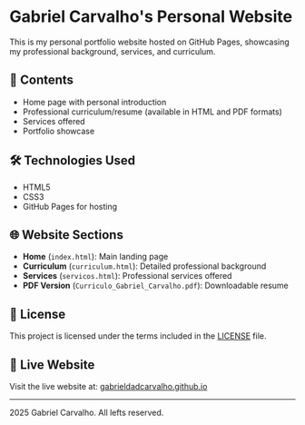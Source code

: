 # Gabriel Carvalho's Personal Website

This is my personal portfolio website hosted on GitHub Pages, showcasing my professional background, services, and curriculum.

## 📑 Contents

- Home page with personal introduction
- Professional curriculum/resume (available in HTML and PDF formats)
- Services offered
- Portfolio showcase

## 🛠️ Technologies Used

- HTML5
- CSS3
- GitHub Pages for hosting

## 🌐 Website Sections

- **Home** (`index.html`): Main landing page
- **Curriculum** (`curriculum.html`): Detailed professional background
- **Services** (`servicos.html`): Professional services offered
- **PDF Version** (`Curriculo_Gabriel_Carvalho.pdf`): Downloadable resume

## 📝 License

This project is licensed under the terms included in the [LICENSE](LICENSE) file.

## 🔗 Live Website

Visit the live website at: [gabrieldadcarvalho.github.io](https://gabrieldadcarvalho.github.io)

---
2025 Gabriel Carvalho. All lefts reserved.
